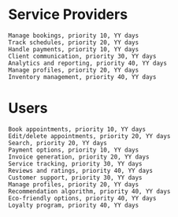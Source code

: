 # Service Providers
    Manage bookings, priority 10, YY days
    Track schedules, priority 20, YY days
    Handle payments, priority 10, YY days
    Client communication, priority 30, YY days
    Analytics and reporting, priority 40, YY days 
    Manage profiles, priority 20, YY days
    Inventory management, priority 40, YY days

# Users
    Book appointments, priority 10, YY days
    Edit/delete appointments, priority 20, YY days
    Search, priority 20, YY days
    Payment options, priority 10, YY days
    Invoice generation, priority 20, YY days
    Service tracking, priority 30, YY days
    Reviews and ratings, priority 40, YY days
    Customer support, priority 30, YY days
    Manage profiles, priority 20, YY days
    Recommendation algorithm, priority 40, YY days
    Eco-friendly options, priority 40, YY days
    Loyalty program, priority 40, YY days
    
